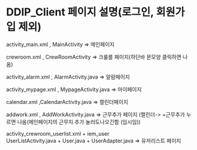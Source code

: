 ﻿# DDIP_Client 페이지 설명(로그인, 회원가입 제외)
activity_main.xml , MainActivity => 메인페이지

crewroom.xml , CrewRoomActivity => 크룰룸 페이지(하단바 문모양 클릭하면 나옴)

activity_alarm.xml , AlarmActivity.java => 알람페이지

activity_mypage.xml , MypageActivity.java => 마이페이지

calendar.xml ,CalendarActivity.java => 캘린더페이지

addwork.xml , AddWorkActivity.java => 근무추가 페이지 (캘린더-> +근무추가 누르면 나옴(메인페이지의 근무지 추가 눌러도나오긴함 (임시임))

activity_crewroom_userlist.xml + iem_user <br>
UserListActivity.java + User.java + UserAdapter.java => 유저리스트 페이지
